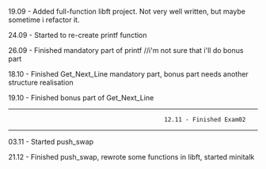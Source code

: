 19.09 - Added full-function libft project. Not very well written, but maybe sometime i refactor it.

24.09 - Started to re-create printf function

26.09 - Finished mandatory part of printf //i'm not sure that i'll do bonus part

18.10 - Finished Get_Next_Line mandatory part, bonus part needs another structure realisation 

19.10 - Finished bonus part of Get_Next_Line

-------------------------------------------------------------------------------------------------------------------------
                                                12.11 - Finished Exam02
-------------------------------------------------------------------------------------------------------------------------

03.11 - Started push_swap

21.12 - Finished push_swap, rewrote some functions in libft, started minitalk
